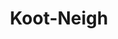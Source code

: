 ---
title: Koot-Neigh
category:
  - Riding School
website: http://www.kootneigh.com
phone: 250-551-5949
email: kootneigh.bc@gmail.com
contact: Naomi Weber
about: |-
  Therapeutic, recreational, and competitive equestrian vaulting

  Koot-Neigh trains year round in Blewett and Krestova, near Nelson BC, Canada. We offer a variety of classes, therapeutic services, clinics as well as performances. Our horses are specially chosen and trained, along with our coaches and athletes.

  Since 2007, Koot-Neigh's aim has been to provide learning experiences that build life skills while having fun. We have a team of certified coaches and trained horses that work together with fellow vaulters, families and support people. Through learning how to do the sport safely, with harmony and respect to the horses we believe valuable transferable skills - emotional, physical and interpersonal are developed.
showMap: true
geometry: '{"type":"Point","coordinates":[-117.4370027,49.471136]}'
---